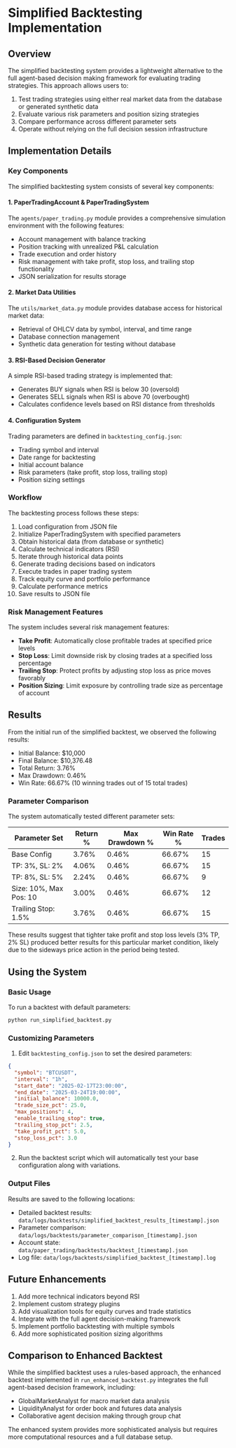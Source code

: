 # Simplified Backtesting Implementation

## Overview

The simplified backtesting system provides a lightweight alternative to the full agent-based decision making framework for evaluating trading strategies. This approach allows users to:

1. Test trading strategies using either real market data from the database or generated synthetic data
2. Evaluate various risk parameters and position sizing strategies
3. Compare performance across different parameter sets
4. Operate without relying on the full decision session infrastructure

## Implementation Details

### Key Components

The simplified backtesting system consists of several key components:

#### 1. PaperTradingAccount & PaperTradingSystem

The `agents/paper_trading.py` module provides a comprehensive simulation environment with the following features:

- Account management with balance tracking
- Position tracking with unrealized P&L calculation
- Trade execution and order history
- Risk management with take profit, stop loss, and trailing stop functionality
- JSON serialization for results storage

#### 2. Market Data Utilities

The `utils/market_data.py` module provides database access for historical market data:

- Retrieval of OHLCV data by symbol, interval, and time range
- Database connection management
- Synthetic data generation for testing without database

#### 3. RSI-Based Decision Generator

A simple RSI-based trading strategy is implemented that:

- Generates BUY signals when RSI is below 30 (oversold)
- Generates SELL signals when RSI is above 70 (overbought)
- Calculates confidence levels based on RSI distance from thresholds

#### 4. Configuration System

Trading parameters are defined in `backtesting_config.json`:

- Trading symbol and interval
- Date range for backtesting
- Initial account balance
- Risk parameters (take profit, stop loss, trailing stop)
- Position sizing settings

### Workflow

The backtesting process follows these steps:

1. Load configuration from JSON file
2. Initialize PaperTradingSystem with specified parameters
3. Obtain historical data (from database or synthetic)
4. Calculate technical indicators (RSI)
5. Iterate through historical data points
6. Generate trading decisions based on indicators
7. Execute trades in paper trading system
8. Track equity curve and portfolio performance
9. Calculate performance metrics
10. Save results to JSON file

### Risk Management Features

The system includes several risk management features:

- **Take Profit**: Automatically close profitable trades at specified price levels
- **Stop Loss**: Limit downside risk by closing trades at a specified loss percentage
- **Trailing Stop**: Protect profits by adjusting stop loss as price moves favorably
- **Position Sizing**: Limit exposure by controlling trade size as percentage of account

## Results

From the initial run of the simplified backtest, we observed the following results:

- Initial Balance: $10,000
- Final Balance: $10,376.48
- Total Return: 3.76%
- Max Drawdown: 0.46%
- Win Rate: 66.67% (10 winning trades out of 15 total trades)

### Parameter Comparison

The system automatically tested different parameter sets:

| Parameter Set | Return % | Max Drawdown % | Win Rate % | Trades |
|---------------|----------|----------------|------------|--------|
| Base Config   | 3.76%    | 0.46%          | 66.67%     | 15     |
| TP: 3%, SL: 2%| 4.06%    | 0.46%          | 66.67%     | 15     |
| TP: 8%, SL: 5%| 2.24%    | 0.46%          | 66.67%     | 9      |
| Size: 10%, Max Pos: 10 | 3.00% | 0.46%   | 66.67%     | 12     |
| Trailing Stop: 1.5% | 3.76% | 0.46%      | 66.67%     | 15     |

These results suggest that tighter take profit and stop loss levels (3% TP, 2% SL) produced better results for this particular market condition, likely due to the sideways price action in the period being tested.

## Using the System

### Basic Usage

To run a backtest with default parameters:

```bash
python run_simplified_backtest.py
```

### Customizing Parameters

1. Edit `backtesting_config.json` to set the desired parameters:

```json
{
  "symbol": "BTCUSDT",
  "interval": "1h",
  "start_date": "2025-02-17T23:00:00",
  "end_date": "2025-03-24T19:00:00",
  "initial_balance": 10000.0,
  "trade_size_pct": 25.0,
  "max_positions": 4,
  "enable_trailing_stop": true,
  "trailing_stop_pct": 2.5,
  "take_profit_pct": 5.0,
  "stop_loss_pct": 3.0
}
```

2. Run the backtest script which will automatically test your base configuration along with variations.

### Output Files

Results are saved to the following locations:

- Detailed backtest results: `data/logs/backtests/simplified_backtest_results_[timestamp].json`
- Parameter comparison: `data/logs/backtests/parameter_comparison_[timestamp].json`
- Account state: `data/paper_trading/backtests/backtest_[timestamp].json`
- Log file: `data/logs/backtests/simplified_backtest_[timestamp].log`

## Future Enhancements

1. Add more technical indicators beyond RSI
2. Implement custom strategy plugins
3. Add visualization tools for equity curves and trade statistics
4. Integrate with the full agent decision-making framework 
5. Implement portfolio backtesting with multiple symbols
6. Add more sophisticated position sizing algorithms

## Comparison to Enhanced Backtest

While the simplified backtest uses a rules-based approach, the enhanced backtest implemented in `run_enhanced_backtest.py` integrates the full agent-based decision framework, including:

- GlobalMarketAnalyst for macro market data analysis
- LiquidityAnalyst for order book and futures data analysis
- Collaborative agent decision making through group chat

The enhanced system provides more sophisticated analysis but requires more computational resources and a full database setup.